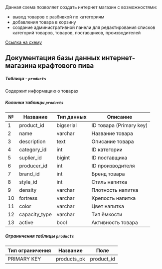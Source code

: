 Данная схема позволяет создать интернет магазин с возможностями:
- вывод товаров с разбивкой по категориям
- добавления товара в корзину
- создание административной панели для редактирования списков категорий товаров, товаров, поставщиков, производителей

[Ссылка на схему](https://github.com/nikerov-kirill/OtusDB_2021/blob/master/ShopScheme.png)

## Документация базы данных интернет-магазина крафтового пива
##### Таблица - `products`
Содержит информацию о товарах

##### Колонки таблицы `products`
| № | Название | Тип данных | Описание |
| -- | --- | ----------- | ----- |
| 1 | product_id | bigserial | ID товара (Primary key) |
| 2 | name | varchar | Название товара |
| 3 | description | text | Описание товара |
| 4 | category_id | int | ID категории |
| 5 | suplier_id | bigint | ID поставщика |
| 6 | producer_id | int | ID производителя |
| 7 | brand_id | int | Бренд товара |
| 8 | style_id | int | Стиль напитка |
| 9 | density | varchar | Плотность напитка |
| 10 | fortress | varchar | Крепость напитка |
| 11 | color | varchar | Цвет напитка |
| 12 | capacity_type | varchar | Тип ёмкости |
| 13 | active | bool | Активность товара |
##### Ограничения таблицы `products`
| Тип ограничения | Название | Поле |
| -- | --- | ----------- |
| PRIMARY KEY | products_pk | product_id |
